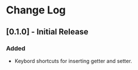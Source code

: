 # Change Log

## [0.1.0] - Initial Release

### Added

- Keybord shortcuts for inserting getter and setter.